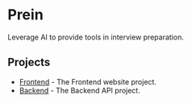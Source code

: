 # Prein

Leverage AI to provide tools in interview preparation.

## Projects

- [Frontend](./frontend) - The Frontend website project.
- [Backend](./backend) - The Backend API project.
